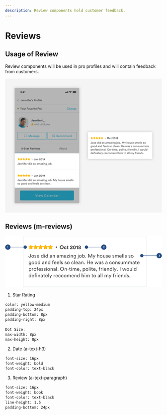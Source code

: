 ```yaml
---
description: Review components hold customer feedback.
---
```


# Reviews

## Usage of Review

Review components will be used in pro profiles and will contain feedback from customers. 

![](../.gitbook/assets/review-overview.png)

## Reviews \(m-reviews\)

![](../.gitbook/assets/review.png)

1. Star Rating

```text
color: yellow-medium
padding-top: 24px
padding-bottom: 8px
padding-right: 8px

Dot Size:
max-width: 8px
max-height: 8px
```

2. Date \(a-text-h3\)

```text
font-size: 16px
font-weight: bold
font-color: text-black
```

3. Review \(a-text-paragraph\)

```text
font-size: 16px
font-weight: book
font-color: text-black
line-height: 1.5
padding-bottom: 24px
```

